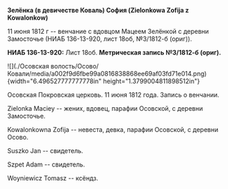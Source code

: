 **Зелёнка (в девичестве Коваль) София (Zielonkowa Zofija z Kowalonkow)**

11 июня 1812 г -- венчание с вдовцом Мацеем Зелёнкой с деревни
Замосточье (НИАБ 136-13-920, лист 18об, №3/1812-б (ориг)).

**НИАБ 136-13-920:** Лист 18об. **Метрическая запись №3/1812-б (ориг).**

![](./Осовская волость/Осово/Ковали/media/a002f9d6fbe99a0816838868ee69af03fd71e014.png){width="6.496527777777778in"
height="1.3799004811898512in"}

Осовская Покровская церковь. 11 июня 1812 года. Запись о венчании.

Zielonka Maciey -- жених, вдовец, парафии Осовской, с деревни
Замосточье.

Kowalonkowna Zofija -- невеста, девка, парафии Осовской, с деревни
Осово.

Suszko Jan -- свидетель.

Szpet Adam -- свидетель.

Woyniewicz Tomasz -- ксёндз.
